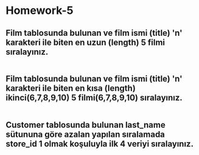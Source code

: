 # Homework-5
## Film tablosunda bulunan ve film ismi (title) 'n' karakteri ile biten en uzun (length) 5 filmi sıralayınız.
``` 

``` 
## Film tablosunda bulunan ve film ismi (title) 'n' karakteri ile biten en kısa (length) ikinci(6,7,8,9,10) 5 filmi(6,7,8,9,10) sıralayınız.
``` 

``` 
## Customer tablosunda bulunan last_name sütununa göre azalan yapılan sıralamada store_id 1 olmak koşuluyla ilk 4 veriyi sıralayınız.
``` 

``` 
